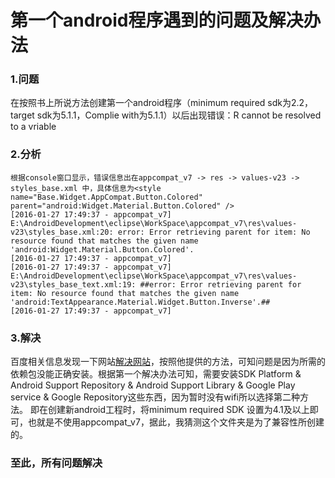 第一个android程序遇到的问题及解决办法
==========
### 1.问题

在按照书上所说方法创建第一个android程序（minimum required sdk为2.2，target sdk为5.1.1，Complie with为5.1.1）以后出现错误：R cannot be resolved to a vriable

### 2.分析

```
根据console窗口显示，错误信息出在appcompat_v7 -> res -> values-v23 -> styles_base.xml 中，具体信息为<style name="Base.Widget.AppCompat.Button.Colored" parent="android:Widget.Material.Button.Colored" />
[2016-01-27 17:49:37 - appcompat_v7] E:\AndroidDevelopment\eclipse\WorkSpace\appcompat_v7\res\values-v23\styles_base.xml:20: error: Error retrieving parent for item: No resource found that matches the given name 'android:Widget.Material.Button.Colored'.
[2016-01-27 17:49:37 - appcompat_v7] 
[2016-01-27 17:49:37 - appcompat_v7] E:\AndroidDevelopment\eclipse\WorkSpace\appcompat_v7\res\values-v23\styles_base_text.xml:19: ##error: Error retrieving parent for item: No resource found that matches the given name 'android:TextAppearance.Material.Widget.Button.Inverse'.##
[2016-01-27 17:49:37 - appcompat_v7]
```

### 3.解决

百度相关信息发现一下网站[解决网站](http://www.phperz.com/article/14/1204/39233.html "PHOERZ")，按照他提供的方法，可知问题是因为所需的依赖包没能正确安装。根据第一个解决办法可知，需要安装SDK Platform & Android Support Repository & Android Support Library & Google Play service & Google Repository这些东西，因为暂时没有wifi所以选择第二种方法。
即在创建新android工程时，将minimum required SDK 设置为4.1及以上即可，也就是不使用appcompat_v7，据此，我猜测这个文件夹是为了兼容性所创建的。

### 至此，所有问题解决

